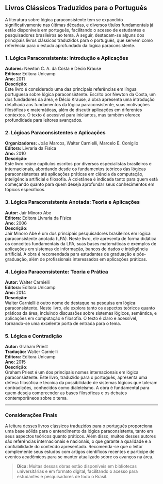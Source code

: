 
## Livros Clássicos Traduzidos para o Português

A literatura sobre lógica paraconsistente tem se expandido significativamente nas últimas décadas, e diversos títulos fundamentais já estão disponíveis em português, facilitando o acesso de estudantes e pesquisadores brasileiros ao tema. A seguir, destacam-se alguns dos principais livros clássicos traduzidos para o português, que servem como referência para o estudo aprofundado da lógica paraconsistente.

### 1. **Lógica Paraconsistente: Introdução e Aplicações**  
**Autores:** Newton C. A. da Costa e Décio Krause  
**Editora:** Editora Unicamp  
**Ano:** 2011  
**Descrição:**  
Este livro é considerado uma das principais referências em língua portuguesa sobre lógica paraconsistente. Escrito por Newton da Costa, um dos fundadores da área, e Décio Krause, a obra apresenta uma introdução detalhada aos fundamentos da lógica paraconsistente, suas motivações filosóficas e matemáticas, além de discutir aplicações em diferentes contextos. O texto é acessível para iniciantes, mas também oferece profundidade para leitores avançados.

### 2. **Lógicas Paraconsistentes e Aplicações**  
**Organizadores:** João Marcos, Walter Carnielli, Marcelo E. Coniglio  
**Editora:** Livraria da Física  
**Ano:** 2010  
**Descrição:**  
Este livro reúne capítulos escritos por diversos especialistas brasileiros e internacionais, abordando desde os fundamentos teóricos das lógicas paraconsistentes até aplicações práticas em ciência da computação, inteligência artificial e filosofia. A coletânea é indicada tanto para quem está começando quanto para quem deseja aprofundar seus conhecimentos em tópicos específicos.

### 3. **Lógica Paraconsistente Anotada: Teoria e Aplicações**  
**Autor:** Jair Minoro Abe  
**Editora:** Editora Livraria da Física  
**Ano:** 2006  
**Descrição:**  
Jair Minoro Abe é um dos principais pesquisadores brasileiros em lógica paraconsistente anotada (LPA). Neste livro, ele apresenta de forma didática os conceitos fundamentais da LPA, suas bases matemáticas e exemplos de aplicações em sistemas de informação, bancos de dados e inteligência artificial. A obra é recomendada para estudantes de graduação e pós-graduação, além de profissionais interessados em aplicações práticas.

### 4. **Lógica Paraconsistente: Teoria e Prática**  
**Autor:** Walter Carnielli  
**Editora:** Editora Unicamp  
**Ano:** 2014  
**Descrição:**  
Walter Carnielli é outro nome de destaque na pesquisa em lógica paraconsistente. Neste livro, ele explora tanto os aspectos teóricos quanto práticos da área, incluindo discussões sobre sistemas lógicos, semântica, e aplicações em computação e filosofia. O texto é claro e acessível, tornando-se uma excelente porta de entrada para o tema.

### 5. **Lógica e Contradição**  
**Autor:** Graham Priest  
**Tradução:** Walter Carnielli  
**Editora:** Editora Unicamp  
**Ano:** 2015  
**Descrição:**  
Graham Priest é um dos principais nomes internacionais em lógica paraconsistente. Este livro, traduzido para o português, apresenta uma defesa filosófica e técnica da possibilidade de sistemas lógicos que toleram contradições, conhecidos como dialeteísmo. A obra é fundamental para quem deseja compreender as bases filosóficas e os debates contemporâneos sobre o tema.

---

### **Considerações Finais**

A leitura desses livros clássicos traduzidos para o português proporciona uma base sólida para o entendimento da lógica paraconsistente, tanto em seus aspectos teóricos quanto práticos. Além disso, muitos desses autores são referências internacionais e nacionais, o que garante a qualidade e a confiabilidade do conteúdo apresentado. Recomenda-se que o leitor complemente seus estudos com artigos científicos recentes e participe de eventos acadêmicos para se manter atualizado sobre os avanços na área.

> **Dica:** Muitas dessas obras estão disponíveis em bibliotecas universitárias e em formato digital, facilitando o acesso para estudantes e pesquisadores de todo o Brasil.
```
